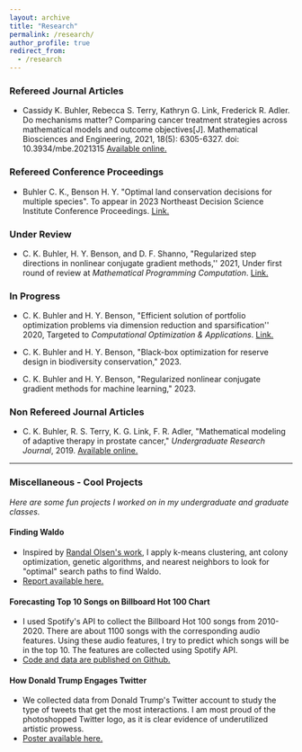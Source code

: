 ```yaml
---
layout: archive
title: "Research"
permalink: /research/
author_profile: true
redirect_from:
  - /research
---
```



### Refereed Journal Articles

-  Cassidy K. Buhler, Rebecca S. Terry, Kathryn G. Link, Frederick R. Adler. Do mechanisms matter? Comparing cancer treatment strategies across mathematical models and outcome objectives[J]. Mathematical Biosciences and Engineering, 2021, 18(5): 6305-6327. doi: 10.3934/mbe.2021315
<a href="https://www.aimspress.com/article/doi/10.3934/mbe.2021315" target="_blank" rel="noopener noreferrer">Available online.</a>

### Refereed Conference Proceedings

- Buhler C. K., Benson H. Y. "Optimal land conservation decisions for multiple species". 
To appear in 2023 Northeast Decision Science Institute Conference Proceedings.
<a href="/files/NEDSI_2023.pdf" target="_blank" rel="noopener noreferrer">Link.</a>

### Under Review

- C. K. Buhler, H. Y. Benson, and D. F. Shanno, "Regularized step directions in nonlinear conjugate gradient methods,'' 2021, Under first round of review at *Mathematical Programming Computation*. <a href="https://arxiv.org/abs/2110.06308" target="_blank" rel="noopener noreferrer">Link.</a>

### In Progress

- C. K. Buhler and H. Y. Benson, "Efficient solution of portfolio optimization problems via dimension reduction and sparsification'' 2020, Targeted to *Computational Optimization & Applications*. <a href="/files/SparsePortfolioOpt.pdf" target="_blank"  rel="noopener noreferrer">Link.</a>

- C. K. Buhler and H. Y. Benson, "Black-box optimization for reserve design in biodiversity conservation," 2023.

- C. K. Buhler and H. Y. Benson, "Regularized nonlinear conjugate gradient methods for machine learning," 2023.

### Non Refereed Journal Articles

- C. K. Buhler, R. S. Terry, K. G. Link, F. R. Adler, "Mathematical modeling of adaptive therapy in prostate cancer," *Undergraduate Research Journal*, 2019. <a href="https://our.utah.edu/undergraduate-research-journal/undergraduate-research-journal-2019/" target="_blank" rel="noopener noreferrer">Available online.</a>

---

### Miscellaneous - Cool Projects 
*Here are some fun projects I worked on in my undergraduate and graduate classes.*


#### Finding Waldo 
- Inspired by <a href="http://www.randalolson.com/2015/02/03/heres-waldo-computing-the-optimal-search-strategy-for-finding-waldo/" target="_blank" rel="noopener noreferrer">Randal Olsen's work</a>, I apply k-means clustering, ant colony optimization, genetic algorithms, and nearest neighbors to look for "optimal" search paths to find Waldo. 
-  <a href="/files/FindingWaldo-Buhler.pdf" target="_blank" rel="noopener noreferrer">Report available here.</a>

#### Forecasting Top 10 Songs on Billboard Hot 100 Chart
- I used Spotify's API to collect the Billboard Hot 100 songs from 2010-2020. There are about 1100 songs with the corresponding audio features. Using these audio features, I try to predict which songs will be in the top 10. The features are collected using Spotify API. 
- <a href="https://github.com/cassiebuhler/ForecastingBillboardHot100" target="_blank" rel="noopener noreferrer">Code and data are published on Github.</a>

#### How Donald Trump Engages Twitter
- We collected data from Donald Trump's Twitter account to study the type of tweets that get the most interactions. I am most proud of the photoshopped Twitter logo, as it is clear evidence of underutilized artistic prowess. 
-  <a href="/files/HowDonaldTrumpEngagesTwitter.pdf" target="_blank" rel="noopener noreferrer">Poster available here.</a>


